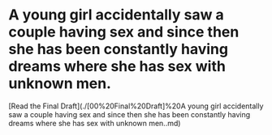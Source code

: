 # A young girl accidentally saw a couple having sex and since then she has been constantly having dreams where she has sex with unknown men.

[Read the Final Draft](./[00%20Final%20Draft]%20A young girl accidentally saw a couple having sex and since then she has been constantly having dreams where she has sex with unknown men..md)
